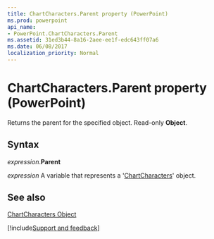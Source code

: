 ```yaml
---
title: ChartCharacters.Parent property (PowerPoint)
ms.prod: powerpoint
api_name:
- PowerPoint.ChartCharacters.Parent
ms.assetid: 31ed3b44-8a16-2aee-ee1f-edc643ff07a6
ms.date: 06/08/2017
localization_priority: Normal
---
```



# ChartCharacters.Parent property (PowerPoint)

Returns the parent for the specified object. Read-only  **Object**.


## Syntax

_expression_.**Parent**

_expression_ A variable that represents a '[ChartCharacters](PowerPoint.ChartCharacters.md)' object.


## See also


[ChartCharacters Object](PowerPoint.ChartCharacters.md)

[!include[Support and feedback](~/includes/feedback-boilerplate.md)]
